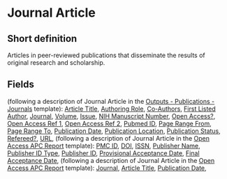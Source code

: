 # Journal Article
## Short definition
Articles in peer-reviewed publications that disseminate the results of original research and scholarship.
## Fields
(following a description of Journal Article in the [Outputs - Publications - Journals](../Templates/Outputs%20-%20Publications%20-%20Journals.md) template):
[Article Title](../Object-Fields/Journal%20Article/Article%20Title.md),
[Authoring Role](../Object-Fields/Journal%20Article/Authoring%20Role.md),
[Co-Authors](../Object-Fields/Journal%20Article/Co-Authors.md),
[First Listed Author](../Object-Fields/Journal%20Article/First%20Listed%20Author.md),
[Journal](../Object-Fields/Journal%20Article/Journal.md),
[Volume](../Object-Fields/Journal%20Article/Volume.md),
[Issue](../Object-Fields/Journal%20Article/Issue.md),
[NIH Manuscript Number](../Object-Fields/Journal%20Article/NIH%20Manuscript%20Number.md),
[Open Access?](../Object-Fields/Journal%20Article/Open%20Access.md),
[Open Access Ref 1](../Object-Fields/Journal%20Article/Open%20Access%20Ref%201.md),
[Open Access Ref 2](../Object-Fields/Journal%20Article/Open%20Access%20Ref%202.md),
[Pubmed ID](../Object-Fields/Journal%20Article/Pubmed%20ID.md),
[Page Range From](../Object-Fields/Journal%20Article/Page%20Range%20From.md),
[Page Range To](../Object-Fields/Journal%20Article/Page%20Range%20To.md),
[Publication Date](../Object-Fields/Journal%20Article/Publication%20Date.md),
[Publication Location](../Object-Fields/Journal%20Article/Publication%20Location.md),
[Publication Status](../Object-Fields/Journal%20Article/Publication%20Status.md),
[Refereed?](../Object-Fields/Journal%20Article/Refereed.md),
[URL](../Object-Fields/Journal%20Article/URL.md),
(following a description of Journal Article in the [Open Access APC Report](../Templates/Open%20Access%20APC%20Report.md) template):
[PMC ID](../Object-Fields/Journal%20Article/PMC%20ID.md),
[DOI](../Object-Fields/Journal%20Article/DOI.md),
[ISSN](../Object-Fields/Journal%20Article/ISSN.md),
[Publisher Name](../Object-Fields/Journal%20Article/Publisher%20Name.md),
[Publisher ID Type](../Object-Fields/Journal%20Article/Publisher%20ID%20Type.md),
[Publisher ID](../Object-Fields/Journal%20Article/Publisher%20ID.md),
[Provisional Acceptance Date](../Object-Fields/Journal%20Article/Provisional%20Acceptance%20Date.md),
[Final Acceptance Date](../Object-Fields/Journal%20Article/Final%20Acceptance%20Date.md),
(following a description of Journal Article in the [Open Access APC Report](../Templates/Open%20Access%20APC%20Report.md) template):
[Journal](../Object-Fields/Journal%20Article/Journal.md),
[Article Title](../Object-Fields/Journal%20Article/Article%20Title.md),
[Publication Date](../Object-Fields/Journal%20Article/Publication%20Date.md),

